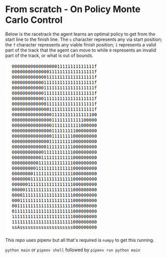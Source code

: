 # From scratch - On Policy Monte Carlo Control

Below is the racetrack the agent learns an optimal policy to get from the start line to the finish line. The `s` character represents any via start position; the `f` character represents any viable finish position; `1` represents a valid part of the track that the agent can move to while `0` represents an invalid part of the track, or what is out of bounds.
	
![Alt text](/screenshots/optimalrun1.gif)

This repo uses pipenv but all that's required is `numpy` to get this running.

`python main` or `pipenv shell` followed by `pipenv run python main`
